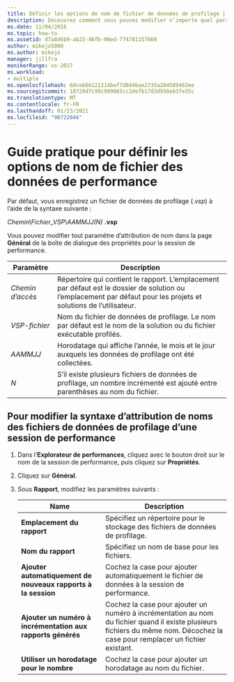 ```yaml
---
title: Définir les options de nom de fichier de données de profilage | Microsoft Docs
description: Découvrez comment vous pouvez modifier n’importe quel paramètre de nommage sur la page général de la boîte de dialogue Propriétés de la session de performance.
ms.date: 11/04/2016
ms.topic: how-to
ms.assetid: d7a8d6b9-ab23-46fb-98ed-774781157860
author: mikejo5000
ms.author: mikejo
manager: jillfra
monikerRange: vs-2017
ms.workload:
- multiple
ms.openlocfilehash: 6dce666121214bef7d844bae2735a284589463ee
ms.sourcegitcommit: 18729d7c99c999865cc2defb17d3d956eb3fe35c
ms.translationtype: MT
ms.contentlocale: fr-FR
ms.lasthandoff: 01/23/2021
ms.locfileid: "98722046"
---
```

# <a name="how-to-set-performance-data-file-name-options"></a>Guide pratique pour définir les options de nom de fichier des données de performance

Par défaut, vous enregistrez un fichier de données de profilage (.*vsp*) à l’aide de la syntaxe suivante :

*Chemin\Fichier_VSP\AAMMJJ(N)* **.vsp**

Vous pouvez modifier tout paramètre d’attribution de nom dans la page **Général** de la boîte de dialogue des propriétés pour la session de performance.

|Paramètre|Description|
|-|-|
|*Chemin d’accès*|Répertoire qui contient le rapport. L’emplacement par défaut est le dossier de solution ou l’emplacement par défaut pour les projets et solutions de l’utilisateur.|
|*VSP-fichier*|Nom du fichier de données de profilage. Le nom par défaut est le nom de la solution ou du fichier exécutable profilés.|
|*AAMMJJ*|Horodatage qui affiche l’année, le mois et le jour auxquels les données de profilage ont été collectées.|
|*N*|S’il existe plusieurs fichiers de données de profilage, un nombre incrémenté est ajouté entre parenthèses au nom du fichier.|

## <a name="to-change-the-naming-syntax-of-the-profiling-data-files-of-a-performance-session"></a>Pour modifier la syntaxe d’attribution de noms des fichiers de données de profilage d’une session de performance

1. Dans l’**Explorateur de performances**, cliquez avec le bouton droit sur le nom de la session de performance, puis cliquez sur **Propriétés**.

2. Cliquez sur **Général**.

3. Sous **Rapport**, modifiez les paramètres suivants :

    |Name|Description|
    |-|-|
    |**Emplacement du rapport**|Spécifiez un répertoire pour le stockage des fichiers de données de profilage.|
    |**Nom du rapport**|Spécifiez un nom de base pour les fichiers.|
    |**Ajouter automatiquement de nouveaux rapports à la session**|Cochez la case pour ajouter automatiquement le fichier de données à la session de performance.|
    |**Ajouter un numéro à incrémentation aux rapports générés**|Cochez la case pour ajouter un numéro à incrémentation au nom du fichier quand il existe plusieurs fichiers du même nom. Décochez la case pour remplacer un fichier existant.|
    |**Utiliser un horodatage pour le nombre**|Cochez la case pour ajouter un horodatage au nom du fichier.|
